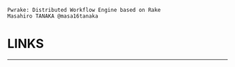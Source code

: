 ```
Pwrake: Distributed Workflow Engine based on Rake
Masahiro TANAKA @masa16tanaka
```

LINKS
=====


-----